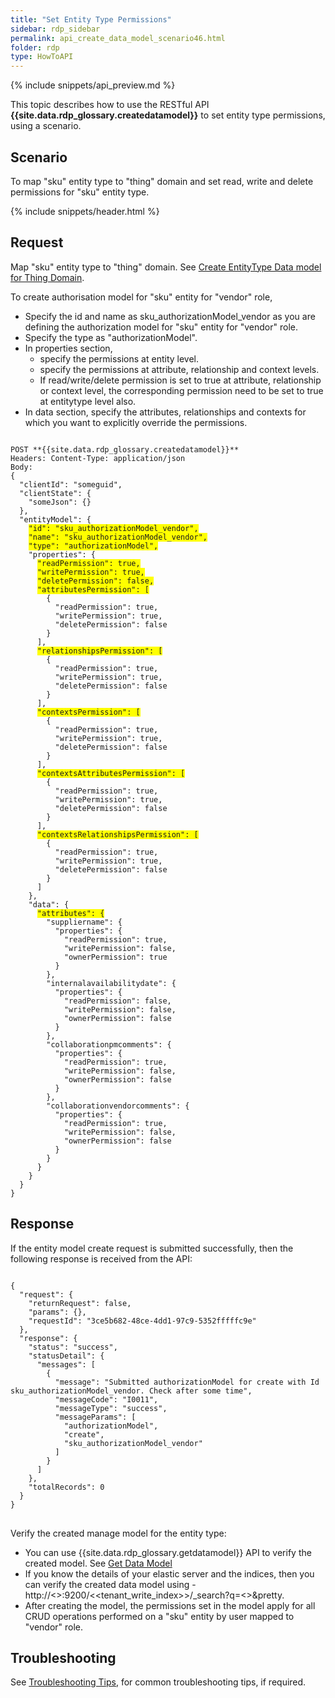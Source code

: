 ```yaml
---
title: "Set Entity Type Permissions"
sidebar: rdp_sidebar
permalink: api_create_data_model_scenario46.html
folder: rdp
type: HowToAPI
---
```


{% include snippets/api_preview.md %}

This topic describes how to use the RESTful API **{{site.data.rdp_glossary.createdatamodel}}** to set entity type permissions, using a scenario. 

## Scenario

To map "sku" entity type to "thing" domain and set read, write and delete permissions for "sku" entity type.

{% include snippets/header.html %}

## Request 

Map "sku" entity type to "thing" domain. See [Create EntityType Data model for Thing Domain](api_create_entityType_data_model_scenario2.html).

To create authorisation model for "sku" entity for "vendor" role,
* Specify the id and name as sku_authorizationModel_vendor as you are defining the authorization model for "sku" entity for "vendor" role.
* Specify the type as "authorizationModel".
* In properties section, 
  - specify the permissions at entity level.
  - specify the permissions at attribute, relationship and context levels.
  - If read/write/delete permission is set to true at attribute, relationship or context level, the corresponding permission need to be set to true at entitytype level also.
* In data section, specify the attributes, relationships and contexts for which you want to explicitly override the permissions.

<pre><code>
POST **{{site.data.rdp_glossary.createdatamodel}}**
Headers: Content-Type: application/json
Body:
{
  "clientId": "someguid",
  "clientState": {
    "someJson": {}
  },
  "entityModel": {
    <span style="background-color: #FFFF00">"id": "sku_authorizationModel_vendor",</span>
    <span style="background-color: #FFFF00">"name": "sku_authorizationModel_vendor",</span>
    <span style="background-color: #FFFF00">"type": "authorizationModel",</span>
    "properties": {
      <span style="background-color: #FFFF00">"readPermission": true,</span>
      <span style="background-color: #FFFF00">"writePermission": true,</span>
      <span style="background-color: #FFFF00">"deletePermission": false,</span>
      <span style="background-color: #FFFF00">"attributesPermission": [</span>
        {
          "readPermission": true,
          "writePermission": true,
          "deletePermission": false
        }
      ],
      <span style="background-color: #FFFF00">"relationshipsPermission": [</span>
        {
          "readPermission": true,
          "writePermission": true,
          "deletePermission": false
        }
      ],
      <span style="background-color: #FFFF00">"contextsPermission": [</span>
        {
          "readPermission": true,
          "writePermission": true,
          "deletePermission": false
        }
      ],
      <span style="background-color: #FFFF00">"contextsAttributesPermission": [</span>
        {
          "readPermission": true,
          "writePermission": true,
          "deletePermission": false
        }
      ],
      <span style="background-color: #FFFF00">"contextsRelationshipsPermission": [</span>
        {
          "readPermission": true,
          "writePermission": true,
          "deletePermission": false
        }
      ]
    },
    "data": {
      <span style="background-color: #FFFF00">"attributes": {</span>
        "suppliername": {
          "properties": {
            "readPermission": true,
            "writePermission": false,
            "ownerPermission": true
          }
        },
        "internalavailabilitydate": {
          "properties": {
            "readPermission": false,
            "writePermission": false,
            "ownerPermission": false
          }
        },
        "collaborationpmcomments": {
          "properties": {
            "readPermission": true,
            "writePermission": false,
            "ownerPermission": false
          }
        },
        "collaborationvendorcomments": {
          "properties": {
            "readPermission": true,
            "writePermission": false,
            "ownerPermission": false
          }
        }
      }
    }
  }
}
</code></pre> 

## Response

If the entity model create request is submitted successfully, then the following response is received from the API:

<pre>
<code>
{
  "request": {
    "returnRequest": false,
    "params": {},
    "requestId": "3ce5b682-48ce-4dd1-97c9-5352fffffc9e"
  },
  "response": {
    "status": "success",
    "statusDetail": {
      "messages": [
        {
          "message": "Submitted authorizationModel for create with Id sku_authorizationModel_vendor. Check after some time",
          "messageCode": "I0011",
          "messageType": "success",
          "messageParams": [
            "authorizationModel",
            "create",
            "sku_authorizationModel_vendor"
          ]
        }
      ]
    },
    "totalRecords": 0
  }
}
</code>
</pre> 

Verify the created manage model for the entity type:
* You can use {{site.data.rdp_glossary.getdatamodel}} API to verify the created model. See [Get Data Model](api_get_data_model.html)
* If you know the details of your elastic server and the indices, then you can verify the created data model using - http://<<ESSERVER>>:9200/<<tenant_write_index>>/_search?q=<<EntityModelName>>&pretty.
* After creating the model, the permissions set in the model apply for all CRUD operations performed on a "sku" entity by user mapped to "vendor" role.

## Troubleshooting

See [Troubleshooting Tips](api_troubleshooting_tips.html), for common troubleshooting tips, if required.